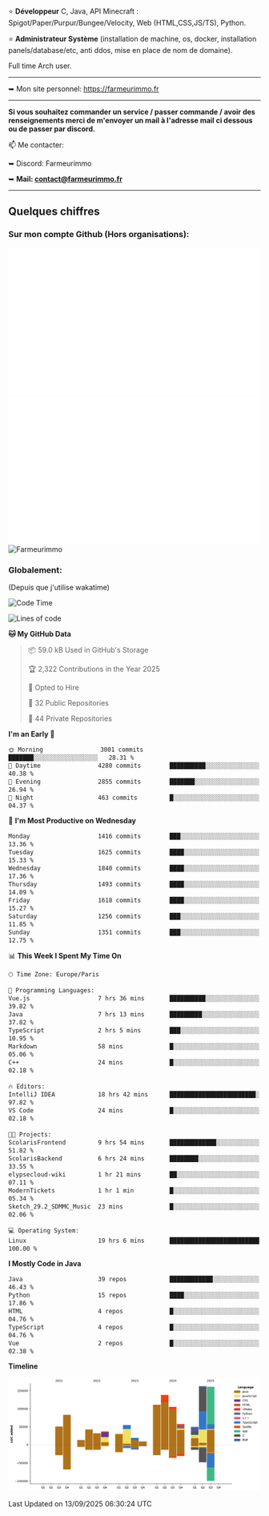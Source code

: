 ⭐ **Développeur** C, Java, API Minecraft : Spigot/Paper/Purpur/Bungee/Velocity, Web (HTML,CSS,JS/TS), Python.

⭐ **Administrateur Système** (installation de machine, os, docker, installation panels/database/etc, anti ddos, mise en place de nom de domaine).

Full time Arch user.

---

➥ Mon site personnel: https://farmeurimmo.fr

---

**Si vous souhaitez commander un service / passer commande / avoir des renseignements merci de m'envoyer un mail à l'adresse mail ci dessous ou de passer par discord.**

📫 Me contacter:
 
   ➥ Discord: Farmeurimmo
   
   ➥ **Mail: contact@farmeurimmo.fr**

---
## Quelques chiffres

### Sur mon compte Github (Hors organisations):

<a href="https://github.com/Farmeurimmo/github-stats">
<img src="https://github.com/Farmeurimmo/github-stats/blob/master/generated/overview.svg#gh-dark-mode-only" />
<img src="https://github.com/Farmeurimmo/github-stats/blob/master/generated/languages.svg#gh-dark-mode-only" />
</a>

<img src="https://komarev.com/ghpvc/?username=Farmeurimmo" alt="Farmeurimmo" />

### Globalement:

(Depuis que j'utilise wakatime)
<!--START_SECTION:waka-->
![Code Time](http://img.shields.io/badge/Code%20Time-2%2C452%20hrs%2027%20mins-blue)

![Lines of code](https://img.shields.io/badge/From%20Hello%20World%20I%27ve%20Written-1.2%20million%20lines%20of%20code-blue)

**🐱 My GitHub Data** 

> 📦 59.0 kB Used in GitHub's Storage 
 > 
> 🏆 2,322 Contributions in the Year 2025
 > 
> 💼 Opted to Hire
 > 
> 📜 32 Public Repositories 
 > 
> 🔑 44 Private Repositories 
 > 
**I'm an Early 🐤** 

```text
🌞 Morning                3001 commits        ███████░░░░░░░░░░░░░░░░░░   28.31 % 
🌆 Daytime                4280 commits        ██████████░░░░░░░░░░░░░░░   40.38 % 
🌃 Evening                2855 commits        ███████░░░░░░░░░░░░░░░░░░   26.94 % 
🌙 Night                  463 commits         █░░░░░░░░░░░░░░░░░░░░░░░░   04.37 % 
```
📅 **I'm Most Productive on Wednesday** 

```text
Monday                   1416 commits        ███░░░░░░░░░░░░░░░░░░░░░░   13.36 % 
Tuesday                  1625 commits        ████░░░░░░░░░░░░░░░░░░░░░   15.33 % 
Wednesday                1840 commits        ████░░░░░░░░░░░░░░░░░░░░░   17.36 % 
Thursday                 1493 commits        ████░░░░░░░░░░░░░░░░░░░░░   14.09 % 
Friday                   1618 commits        ████░░░░░░░░░░░░░░░░░░░░░   15.27 % 
Saturday                 1256 commits        ███░░░░░░░░░░░░░░░░░░░░░░   11.85 % 
Sunday                   1351 commits        ███░░░░░░░░░░░░░░░░░░░░░░   12.75 % 
```


📊 **This Week I Spent My Time On** 

```text
🕑︎ Time Zone: Europe/Paris

💬 Programming Languages: 
Vue.js                   7 hrs 36 mins       ██████████░░░░░░░░░░░░░░░   39.82 % 
Java                     7 hrs 13 mins       █████████░░░░░░░░░░░░░░░░   37.82 % 
TypeScript               2 hrs 5 mins        ███░░░░░░░░░░░░░░░░░░░░░░   10.95 % 
Markdown                 58 mins             █░░░░░░░░░░░░░░░░░░░░░░░░   05.06 % 
C++                      24 mins             █░░░░░░░░░░░░░░░░░░░░░░░░   02.18 % 

🔥 Editors: 
IntelliJ IDEA            18 hrs 42 mins      ████████████████████████░   97.82 % 
VS Code                  24 mins             █░░░░░░░░░░░░░░░░░░░░░░░░   02.18 % 

🐱‍💻 Projects: 
ScolarisFrontend         9 hrs 54 mins       █████████████░░░░░░░░░░░░   51.82 % 
ScolarisBackend          6 hrs 24 mins       ████████░░░░░░░░░░░░░░░░░   33.55 % 
elypsecloud-wiki         1 hr 21 mins        ██░░░░░░░░░░░░░░░░░░░░░░░   07.11 % 
ModernTickets            1 hr 1 min          █░░░░░░░░░░░░░░░░░░░░░░░░   05.34 % 
Sketch_29.2_SDMMC_Music  23 mins             █░░░░░░░░░░░░░░░░░░░░░░░░   02.06 % 

💻 Operating System: 
Linux                    19 hrs 6 mins       █████████████████████████   100.00 % 
```

**I Mostly Code in Java** 

```text
Java                     39 repos            ████████████░░░░░░░░░░░░░   46.43 % 
Python                   15 repos            ████░░░░░░░░░░░░░░░░░░░░░   17.86 % 
HTML                     4 repos             █░░░░░░░░░░░░░░░░░░░░░░░░   04.76 % 
TypeScript               4 repos             █░░░░░░░░░░░░░░░░░░░░░░░░   04.76 % 
Vue                      2 repos             █░░░░░░░░░░░░░░░░░░░░░░░░   02.38 % 
```



**Timeline**

![Lines of Code chart](https://raw.githubusercontent.com/Farmeurimmo/Farmeurimmo/main/assets/bar_graph.png)


 Last Updated on 13/09/2025 06:30:24 UTC
<!--END_SECTION:waka-->

